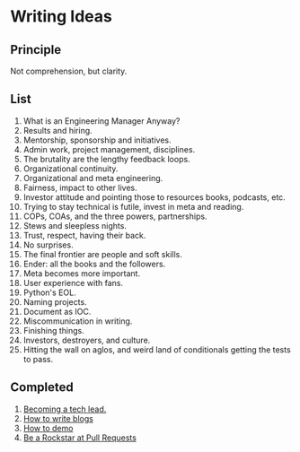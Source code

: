 # Writing Ideas

## Principle

Not comprehension, but clarity.

## List
1. What is an Engineering Manager Anyway?
  1. Results and hiring.
  1. Mentorship, sponsorship and initiatives.
  1. Admin work, project management, disciplines.
  1. The brutality are the lengthy feedback loops.
  1. Organizational continuity.
  1. Organizational and meta engineering.
  1. Fairness, impact to other lives.
  1. Investor attitude and pointing those to resources books, podcasts, etc.
  1. Trying to stay technical is futile, invest in meta and reading.
  1. COPs, COAs, and the three powers, partnerships.
  1. Stews and sleepless nights.
  1. Trust, respect, having their back.
  1. No surprises.
  1. The final frontier are people and soft skills.
  1. Ender: all the books and the followers.
1. Meta becomes more important.
1. User experience with fans.
1. Python's EOL.
1. Naming projects.
1. Document as IOC.
1. Miscommunication in writing.
1. Finishing things.
1. Investors, destroyers, and culture.
1. Hitting the wall on aglos, and weird land of conditionals getting the tests to pass.

## Completed
1. [Becoming a tech lead.](https://dev.to/solidi/what-is-a-tech-lead-anyway-483p)
1. [How to write blogs](https://medium.com/@solidi/the-one-about-blogging-cd9e65a2055b)
1. [How to demo](https://dev.to/solidi/how-to-crush-your-next-team-demo-2bb5)
1. [Be a Rockstar at Pull Requests](https://dev.to/solidi/be-a-rockstar-at-pull-requests-1e4f)
